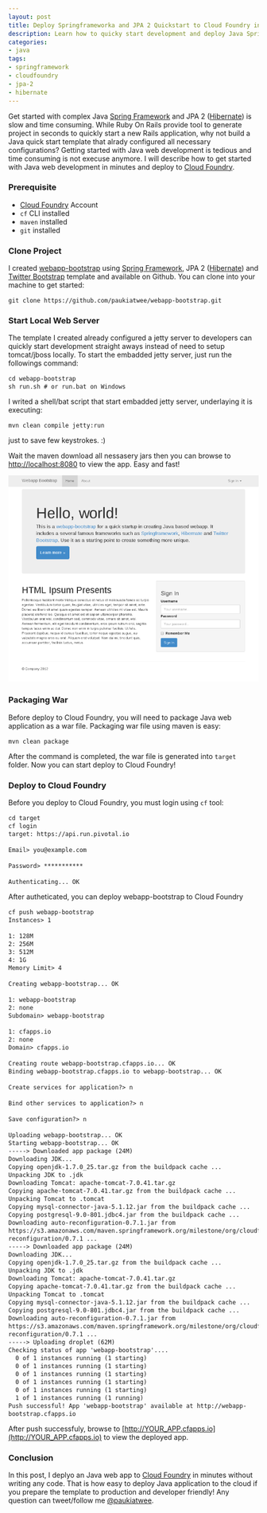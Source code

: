 ```yaml
---
layout: post
title: Deploy Springframeworka and JPA 2 Quickstart to Cloud Foundry in Minutes
description: Learn how to quicky start development and deploy Java Springframework and JPA 2 web application to Cloud Foundry.
categories:
- java
tags:
- springframework
- cloudfoundry
- jpa-2
- hibernate
---
```



Get started with complex Java [Spring Framework][spring] and JPA 2 ([Hibernate][hibernate]) is slow and time consuming. While Ruby On Rails provide tool to generate project in seconds to quickly start a new Rails application, why not build a Java quick start template that alrady configured all necessary configurations? Getting started with Java web development is tedious and time consuming is not execuse anymore. I will describe how to get started with Java web development in minutes and deploy to [Cloud Foundry][cf].


<!--more-->

### Prerequisite

* [Cloud Foundry][cf] Account
* `cf` CLI installed
* `maven` installed
* `git` installed

### Clone Project

I created [webapp-bootstrap][Webapp-Bootstrap] using [Spring Framework][spring], JPA 2 ([Hibernate][hibernate]) and [Twitter Bootstrap][tb] template and available on Github. You can clone into your machine to get started:

~~~
git clone https://github.com/paukiatwee/webapp-bootstrap.git
~~~

### Start Local Web Server

The template I created already configured a jetty server to developers can quickly start development straight aways instead of need to setup tomcat/jboss locally. To start the embadded jetty server, just run the followings command:

~~~
cd webapp-bootstrap
sh run.sh # or run.bat on Windows
~~~

I writed a shell/bat script that start embadded jetty server, underlaying it is executing:

~~~
mvn clean compile jetty:run
~~~

just to save few keystrokes. :)

Wait the maven download all nessasery jars then you can browse to [http://localhost:8080](http://localhost:8080) to view the app. Easy and fast!

![Webapp Bootstrap](/img/posts/webapp-bootstrap.png "Webapp Bootstrap")

### Packaging War

Before deploy to Cloud Foundry, you will need to package Java web application as a war file. Packaging war file using maven is easy:

~~~
mvn clean package
~~~

After the command is completed, the war file is generated into `target` folder. Now you can start deploy to Cloud Foundry!

### Deploy to Cloud Foundry

Before you deploy to Cloud Foundry, you must login using `cf` tool:

~~~
cd target
cf login
target: https://api.run.pivotal.io

Email> you@example.com

Password> ***********

Authenticating... OK
~~~

After autheticated, you can deploy webapp-bootstrap to Cloud Foundry

~~~
cf push webapp-bootstrap
Instances> 1

1: 128M
2: 256M
3: 512M
4: 1G
Memory Limit> 4   

Creating webapp-bootstrap... OK

1: webapp-bootstrap
2: none
Subdomain> webapp-bootstrap

1: cfapps.io
2: none
Domain> cfapps.io

Creating route webapp-bootstrap.cfapps.io... OK
Binding webapp-bootstrap.cfapps.io to webapp-bootstrap... OK

Create services for application?> n

Bind other services to application?> n

Save configuration?> n

Uploading webapp-bootstrap... OK
Starting webapp-bootstrap... OK
-----> Downloaded app package (24M)
Downloading JDK...
Copying openjdk-1.7.0_25.tar.gz from the buildpack cache ...
Unpacking JDK to .jdk
Downloading Tomcat: apache-tomcat-7.0.41.tar.gz
Copying apache-tomcat-7.0.41.tar.gz from the buildpack cache ...
Unpacking Tomcat to .tomcat
Copying mysql-connector-java-5.1.12.jar from the buildpack cache ...
Copying postgresql-9.0-801.jdbc4.jar from the buildpack cache ...
Downloading auto-reconfiguration-0.7.1.jar from https://s3.amazonaws.com/maven.springframework.org/milestone/org/cloudfoundry/auto-reconfiguration/0.7.1 ...
-----> Downloaded app package (24M)
Downloading JDK...
Copying openjdk-1.7.0_25.tar.gz from the buildpack cache ...
Unpacking JDK to .jdk
Downloading Tomcat: apache-tomcat-7.0.41.tar.gz
Copying apache-tomcat-7.0.41.tar.gz from the buildpack cache ...
Unpacking Tomcat to .tomcat
Copying mysql-connector-java-5.1.12.jar from the buildpack cache ...
Copying postgresql-9.0-801.jdbc4.jar from the buildpack cache ...
Downloading auto-reconfiguration-0.7.1.jar from https://s3.amazonaws.com/maven.springframework.org/milestone/org/cloudfoundry/auto-reconfiguration/0.7.1 ...
-----> Uploading droplet (62M)
Checking status of app 'webapp-bootstrap'....
  0 of 1 instances running (1 starting)
  0 of 1 instances running (1 starting)
  0 of 1 instances running (1 starting)
  0 of 1 instances running (1 starting)
  0 of 1 instances running (1 starting)
  1 of 1 instances running (1 running)
Push successful! App 'webapp-bootstrap' available at http://webapp-bootstrap.cfapps.io
~~~

After push successfuly, browse to [http://YOUR_APP.cfapps.io](http://YOUR_APP.cfapps.io) to view the deployed app.

### Conclusion

In this post, I deplyo an Java web app to [Cloud Foundry][cf] in minutes without writing any code. That is how easy to deploy Java application to the cloud if you prepare the template to production and developer friendly! Any question can tweet/follow me [@paukiatwee](https://twitter.com/paukiatwee).

[spring]: http://www.springsource.org
[hibernate]: http://www.hibernate.org
[tb]: http://getbootstrap.com
[cf]: http:://cloudfoundry.com
[webapp-bootstrap]: https://github.com/paukiatwee/webapp-bootstrap
[localhost]: http://localhost:8080
